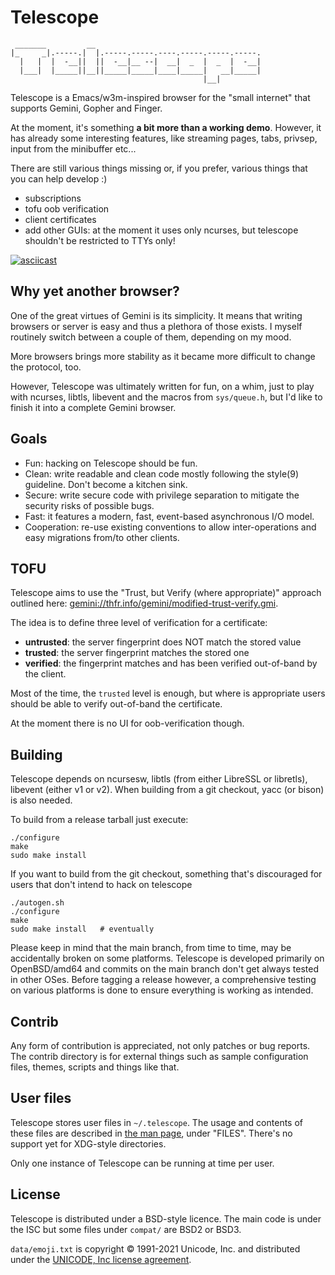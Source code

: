 # Telescope

```
 _______         __
|_     _|.-----.|  |.-----.-----.----.-----.-----.-----.
  |   |  |  -__||  ||  -__|__ --|  __|  _  |  _  |  -__|
  |___|  |_____||__||_____|_____|____|_____|   __|_____|
                                           |__|
```

Telescope is a Emacs/w3m-inspired browser for the "small internet"
that supports Gemini, Gopher and Finger.

At the moment, it's something **a bit more than a working demo**.
However, it has already some interesting features, like streaming
pages, tabs, privsep, input from the minibuffer etc...

There are still various things missing or, if you prefer, various
things that you can help develop :)

 - subscriptions
 - tofu oob verification
 - client certificates
 - add other GUIs: at the moment it uses only ncurses, but telescope
   shouldn't be restricted to TTYs only!

[![asciicast](https://asciinema.org/a/426862.svg)](https://asciinema.org/a/426862)


## Why yet another browser?

One of the great virtues of Gemini is its simplicity.  It means that
writing browsers or server is easy and thus a plethora of those
exists.  I myself routinely switch between a couple of them, depending
on my mood.

More browsers brings more stability as it became more difficult to
change the protocol, too.

However, Telescope was ultimately written for fun, on a whim, just to
play with ncurses, libtls, libevent and the macros from `sys/queue.h`,
but I'd like to finish it into a complete Gemini browser.


## Goals

 - Fun: hacking on Telescope should be fun.
 - Clean: write readable and clean code mostly following the style(9)
   guideline.  Don't become a kitchen sink.
 - Secure: write secure code with privilege separation to mitigate the
   security risks of possible bugs.
 - Fast: it features a modern, fast, event-based asynchronous I/O
   model.
 - Cooperation: re-use existing conventions to allow inter-operations
   and easy migrations from/to other clients.


## TOFU

Telescope aims to use the "Trust, but Verify (where appropriate)"
approach outlined here:
[gemini://thfr.info/gemini/modified-trust-verify.gmi](gemini://thfr.info/gemini/modified-trust-verify.gmi).

The idea is to define three level of verification for a certificate:

 - **untrusted**: the server fingerprint does NOT match the stored
   value
 - **trusted**: the server fingerprint matches the stored one
 - **verified**: the fingerprint matches and has been verified
   out-of-band by the client.

Most of the time, the `trusted` level is enough, but where is
appropriate users should be able to verify out-of-band the
certificate.

At the moment there is no UI for oob-verification though.


## Building

Telescope depends on ncursesw, libtls (from either LibreSSL or
libretls), libevent (either v1 or v2).  When building from a git
checkout, yacc (or bison) is also needed.

To build from a release tarball just execute:

	./configure
	make
	sudo make install

If you want to build from the git checkout, something that's
discouraged for users that don't intend to hack on telescope

	./autogen.sh
	./configure
	make
	sudo make install	# eventually

Please keep in mind that the main branch, from time to time, may be
accidentally broken on some platforms.  Telescope is developed
primarily on OpenBSD/amd64 and commits on the main branch don't get
always tested in other OSes.  Before tagging a release however, a
comprehensive testing on various platforms is done to ensure everything
is working as intended.


## Contrib

Any form of contribution is appreciated, not only patches or bug
reports.  The contrib directory is for external things such as sample
configuration files, themes, scripts and things like that.


## User files

Telescope stores user files in `~/.telescope`.  The usage and contents
of these files are described in [the man page](telescope.1), under
"FILES".  There's no support yet for XDG-style directories.

Only one instance of Telescope can be running at time per user.


## License

Telescope is distributed under a BSD-style licence.  The main code is
under the ISC but some files under `compat/` are BSD2 or BSD3.

`data/emoji.txt` is copyright © 1991-2021 Unicode, Inc. and
distributed under the [UNICODE, Inc license agreement][unicode-license].


[unicode-license]: https://www.unicode.org/license.html
